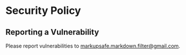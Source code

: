 # Security Policy


## Reporting a Vulnerability

Please report vulnerabilities to <markupsafe.markdown.filter@gmail.com>.
